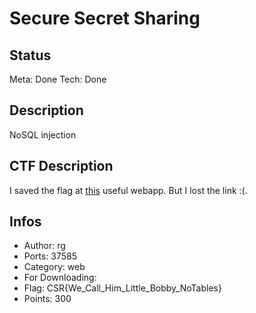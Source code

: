 Secure Secret Sharing
=====================

## Status
Meta: Done
Tech: Done

## Description
NoSQL injection

## CTF Description
I saved the flag at [this](url) useful webapp. But I lost the link :(.

## Infos

* Author: rg
* Ports: 37585
* Category: web
* For Downloading:
* Flag: CSR{We_Call_Him_Little_Bobby_NoTables}
* Points: 300

